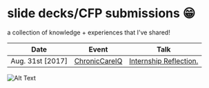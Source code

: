 # slide decks/CFP submissions :grin:
a collection of knowledge + experiences that I've shared! 

| Date |  Event  |  Talk  |
|------|---------|--------|
| Aug. 31st [2017] | [ChronicCareIQ][1] | [Internship Reflection.][2] |

[1]: https://chroniccareiq.com "ChronicCareIQ"
[2]: slides/chroniccareiq.pdf "Internship Reflection."



![Alt Text](https://media.tenor.com/images/37a41f73ad3799e6b1ec4bfb95fc5f2a/tenor.gif)
